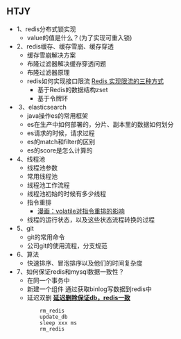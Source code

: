 ## HTJY
- 1、redis分布式锁实现
    - value的值是什么？(为了实现可重入锁)
- 2、redis缓存、缓存雪崩、缓存穿透   
    - 缓存雪崩解决方案
    - 布隆过滤器解决缓存穿透问题
    - 布隆过滤器原理
    - redis如何实现接口限流 [Redis 实现限流的三种方式](https://blog.csdn.net/lmx125254/article/details/90700118)
        - 基于Redis的数据结构zset
        - 基于令牌环
-  3、elasticsearch
    - java操作es的常用框架
    - es在生产中如何部署的，分片、副本里的数据如何划分
    - es请求的时候，请求过程
    - es的match和filter的区别
    - es的score是怎么计算的
-  4、线程池
    - 线程池参数
    - 常用线程池
    - 线程池工作流程
    - 线程池初始的时候有多少线程
    - 指令重排
       - [漫画：volatile对指令重排的影响](https://www.itcodemonkey.com/article/1725.html)
    - 线程的运行状态，以及这些状态流程转换的过程
- 5、git
    - git的常用命令
    - 公司git的使用流程，分支规范
- 6、算法
   - 快速排序、冒泡排序以及他们的时间复杂度
- 7、如何保证redis和mysql数据一致性？
    - 在同一个事务中
    - 新建一个组件 通过获取binlog写数据到redis中
    - 延迟双删 **[延迟删除保证db，redis一致](https://www.jianshu.com/p/125bba448cdd)** 
        ```
            rm_redis
            update_db
            sleep xxx ms
            rm_redis
        ```
